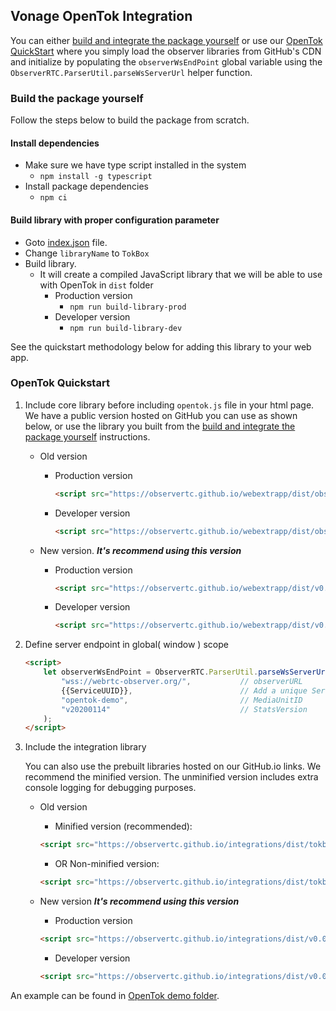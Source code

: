 
## Vonage OpenTok Integration

You can either [build and integrate the package yourself](#opentok-build)
or use our [OpenTok QuickStart](#opentok-quickstart) where you simply load the observer
libraries from GitHub's CDN and initialize by populating the `observerWsEndPoint` global variable using the
`ObserverRTC.ParserUtil.parseWsServerUrl` helper function.

### Build the package yourself <a name="opentok-build"></a>

Follow the steps below to build the package from scratch.

#### Install dependencies

- Make sure we have type script installed in the system
    - `npm install -g typescript`
- Install package dependencies
    - `npm ci`

#### Build library with proper configuration parameter

- Goto [index.json](../../library.config/index.json) file.
- Change `libraryName` to `TokBox`
- Build library. 
  - It will create a compiled JavaScript library that we will be able to use with OpenTok in `dist` folder
    - Production version
        -  `npm run build-library-prod`
    - Developer version
        -  `npm run build-library-dev`


See the quickstart methodology below for adding this library to your web app.


### OpenTok Quickstart <a name="opentok-quickstart"></a>

1. Include core library before including `opentok.js` file in your html page.
   We have a public version hosted on GitHub you can use as shown below,
   or use the library you built from the [build and integrate the package yourself](#opentok-build) instructions.
   
    - Old version
      - Production version
        ```html 
        <script src="https://observertc.github.io/webextrapp/dist/observer.min.js"></script> 
        ```
      - Developer version
        ```html 
        <script src="https://observertc.github.io/webextrapp/dist/observer.js"></script> 
        ```
    
    - New version. _**It's recommend using this version**_
      - Production version
        ```html 
        <script src="https://observertc.github.io/webextrapp/dist/v0.3.4/observer.min.js"></script>
        ```
      - Developer version
        ```html 
        <script src="https://observertc.github.io/webextrapp/dist/v0.3.4/observer.js"></script>
        ```
    
2. Define server endpoint in global( window ) scope
    ```html
    <script>
        let observerWsEndPoint = ObserverRTC.ParserUtil.parseWsServerUrl(
            "wss://webrtc-observer.org/",           // observerURL
            {{ServiceUUID}},                        // Add a unique ServiceUUID here
            "opentok-demo",                         // MediaUnitID
            "v20200114"                             // StatsVersion
        );
    </script>
    `````

3. Include the integration library

    You can also use the prebuilt libraries hosted on our GitHub.io links.
    We recommend the minified version. The unminified version includes extra console logging for debugging purposes.
    - Old version
      
        - Minified version (recommended):
        ```html
        <script src="https://observertc.github.io/integrations/dist/tokbox.integration.min.js"></script>
        ```
      
        - OR Non-minified version:
        ```html
        <script src="https://observertc.github.io/integrations/dist/tokbox.integration.js"></script>
        ```
        
    - New version _**It's recommend using this version**_
      
        - Production version
        ```html 
        <script src="https://observertc.github.io/integrations/dist/v0.0.2/tokbox.integration.min.js"></script>
        ```
      
        - Developer version
        ```html 
        <script src="https://observertc.github.io/integrations/dist/v0.0.2/tokbox.integration.js"></script>
        ```

An example can be found in [OpenTok demo folder](../../__test__/tokbox/index.html).
